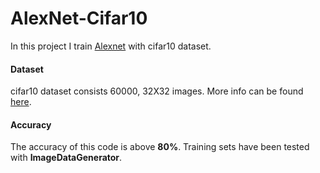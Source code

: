 # AlexNet-Cifar10

In this project I train [Alexnet](https://www.learnopencv.com/understanding-alexnet/) with cifar10 dataset.

#### Dataset  

cifar10 dataset consists 60000, 32X32 images. More info can be found [here](https://www.cs.toronto.edu/~kriz/cifar.html).
#### Accuracy
  
The accuracy of this code is above **80%**. Training sets have been tested with **ImageDataGenerator**.
